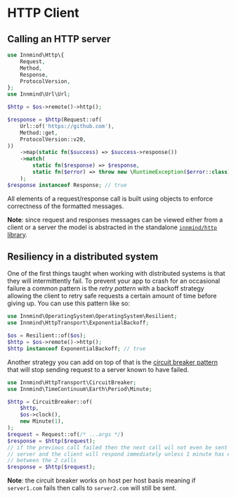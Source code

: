 # HTTP Client

## Calling an HTTP server

```php
use Innmind\Http\{
    Request,
    Method,
    Response,
    ProtocolVersion,
};
use Innmind\Url\Url;

$http = $os->remote()->http();

$response = $http(Request::of(
    Url::of('https://github.com'),
    Method::get,
    ProtocolVersion::v20,
))
    ->map(static fn($success) => $success->response())
    ->match(
        static fn($response) => $response,
        static fn($error) => throw new \RuntimeException($error::class),
    );
$response instanceof Response; // true
```

All elements of a request/response call is built using objects to enforce correctness of the formatted messages.

**Note**: since request and responses messages can be viewed either from a client or a server the model is abstracted in the standalone [`innmind/http` library](https://github.com/innmind/http).

## Resiliency in a distributed system

One of the first things taught when working with distributed systems is that they will intermittently fail. To prevent your app to crash for an occasional failure a common pattern is the _retry pattern_ with a backoff strategy allowing the client to retry safe requests a certain amount of time before giving up. You can use this pattern like so:

```php
use Innmind\OperatingSystem\OperatingSystem\Resilient;
use Innmind\HttpTransport\ExponentialBackoff;

$os = Resilient::of($os);
$http = $os->remote()->http();
$http instanceof ExponentialBackoff; // true
```

Another strategy you can add on top of that is the [circuit breaker pattern](https://en.wikipedia.org/wiki/Circuit_breaker_design_pattern) that will stop sending request to a server known to have failed.

```php
use Innmind\HttpTransport\CircuitBreaker;
use Innmind\TimeContinuum\Earth\Period\Minute;

$http = CircuitBreaker::of(
    $http,
    $os->clock(),
    new Minute(1),
);
$request = Request::of(/* ...args */)
$response = $http($request);
// if the previous call failed then the next call wil not even be sent to the
// server and the client will respond immediately unless 1 minute has elapsed
// between the 2 calls
$response = $http($request);
```

**Note**: the circuit breaker works on host per host basis meaning if `server1.com` fails then calls to `server2.com` will still be sent.

